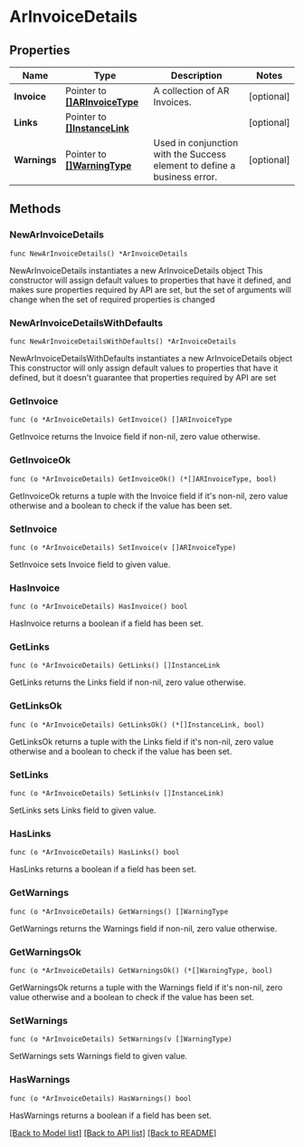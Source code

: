# ArInvoiceDetails

## Properties

Name | Type | Description | Notes
------------ | ------------- | ------------- | -------------
**Invoice** | Pointer to [**[]ARInvoiceType**](ARInvoiceType.md) | A collection of AR Invoices. | [optional] 
**Links** | Pointer to [**[]InstanceLink**](InstanceLink.md) |  | [optional] 
**Warnings** | Pointer to [**[]WarningType**](WarningType.md) | Used in conjunction with the Success element to define a business error. | [optional] 

## Methods

### NewArInvoiceDetails

`func NewArInvoiceDetails() *ArInvoiceDetails`

NewArInvoiceDetails instantiates a new ArInvoiceDetails object
This constructor will assign default values to properties that have it defined,
and makes sure properties required by API are set, but the set of arguments
will change when the set of required properties is changed

### NewArInvoiceDetailsWithDefaults

`func NewArInvoiceDetailsWithDefaults() *ArInvoiceDetails`

NewArInvoiceDetailsWithDefaults instantiates a new ArInvoiceDetails object
This constructor will only assign default values to properties that have it defined,
but it doesn't guarantee that properties required by API are set

### GetInvoice

`func (o *ArInvoiceDetails) GetInvoice() []ARInvoiceType`

GetInvoice returns the Invoice field if non-nil, zero value otherwise.

### GetInvoiceOk

`func (o *ArInvoiceDetails) GetInvoiceOk() (*[]ARInvoiceType, bool)`

GetInvoiceOk returns a tuple with the Invoice field if it's non-nil, zero value otherwise
and a boolean to check if the value has been set.

### SetInvoice

`func (o *ArInvoiceDetails) SetInvoice(v []ARInvoiceType)`

SetInvoice sets Invoice field to given value.

### HasInvoice

`func (o *ArInvoiceDetails) HasInvoice() bool`

HasInvoice returns a boolean if a field has been set.

### GetLinks

`func (o *ArInvoiceDetails) GetLinks() []InstanceLink`

GetLinks returns the Links field if non-nil, zero value otherwise.

### GetLinksOk

`func (o *ArInvoiceDetails) GetLinksOk() (*[]InstanceLink, bool)`

GetLinksOk returns a tuple with the Links field if it's non-nil, zero value otherwise
and a boolean to check if the value has been set.

### SetLinks

`func (o *ArInvoiceDetails) SetLinks(v []InstanceLink)`

SetLinks sets Links field to given value.

### HasLinks

`func (o *ArInvoiceDetails) HasLinks() bool`

HasLinks returns a boolean if a field has been set.

### GetWarnings

`func (o *ArInvoiceDetails) GetWarnings() []WarningType`

GetWarnings returns the Warnings field if non-nil, zero value otherwise.

### GetWarningsOk

`func (o *ArInvoiceDetails) GetWarningsOk() (*[]WarningType, bool)`

GetWarningsOk returns a tuple with the Warnings field if it's non-nil, zero value otherwise
and a boolean to check if the value has been set.

### SetWarnings

`func (o *ArInvoiceDetails) SetWarnings(v []WarningType)`

SetWarnings sets Warnings field to given value.

### HasWarnings

`func (o *ArInvoiceDetails) HasWarnings() bool`

HasWarnings returns a boolean if a field has been set.


[[Back to Model list]](../README.md#documentation-for-models) [[Back to API list]](../README.md#documentation-for-api-endpoints) [[Back to README]](../README.md)


